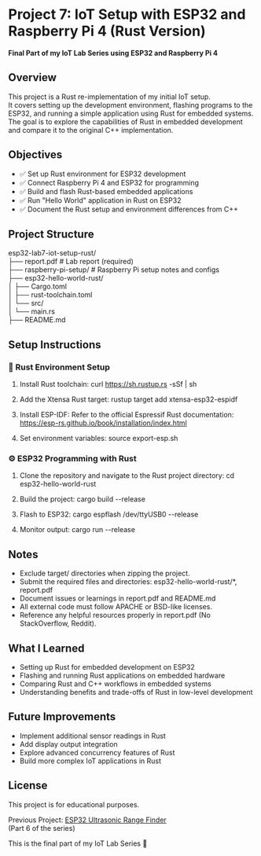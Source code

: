 
# Project 7: IoT Setup with ESP32 and Raspberry Pi 4 (Rust Version)

**Final Part of my IoT Lab Series using ESP32 and Raspberry Pi 4**

## Overview

This project is a Rust re-implementation of my initial IoT setup.  
It covers setting up the development environment, flashing programs to the ESP32, and running a simple application using Rust for embedded systems.  
The goal is to explore the capabilities of Rust in embedded development and compare it to the original C++ implementation.

## Objectives

- ✅ Set up Rust environment for ESP32 development
- ✅ Connect Raspberry Pi 4 and ESP32 for programming
- ✅ Build and flash Rust-based embedded applications
- ✅ Run "Hello World" application in Rust on ESP32
- ✅ Document the Rust setup and environment differences from C++

## Project Structure

esp32-lab7-iot-setup-rust/  
├── report.pdf # Lab report (required)  
├── raspberry-pi-setup/ # Raspberry Pi setup notes and configs  
├── esp32-hello-world-rust/  
│ ├── Cargo.toml  
│ ├── rust-toolchain.toml  
│ └── src/  
│ └── main.rs  
├── README.md  

## Setup Instructions

### 🦀 Rust Environment Setup

1. Install Rust toolchain:
curl https://sh.rustup.rs -sSf | sh

2. Add the Xtensa Rust target:
rustup target add xtensa-esp32-espidf

3. Install ESP-IDF:
Refer to the official Espressif Rust documentation:
https://esp-rs.github.io/book/installation/index.html

4. Set environment variables:
source export-esp.sh

### ⚙️ ESP32 Programming with Rust

1. Clone the repository and navigate to the Rust project directory:
cd esp32-hello-world-rust

2. Build the project:
cargo build --release

3. Flash to ESP32:
cargo espflash /dev/ttyUSB0 --release

4. Monitor output:
cargo run --release

## Notes

- Exclude target/ directories when zipping the project.
- Submit the required files and directories: esp32-hello-world-rust/*, report.pdf
- Document issues or learnings in report.pdf and README.md
- All external code must follow APACHE or BSD-like licenses.
- Reference any helpful resources properly in report.pdf (No StackOverflow, Reddit).

## What I Learned

- Setting up Rust for embedded development on ESP32
- Flashing and running Rust applications on embedded hardware
- Comparing Rust and C++ workflows in embedded systems
- Understanding benefits and trade-offs of Rust in low-level development

## Future Improvements

- Implement additional sensor readings in Rust
- Add display output integration
- Explore advanced concurrency features of Rust
- Build more complex IoT applications in Rust

## License
This project is for educational purposes.

Previous Project: [ESP32 Ultrasonic Range Finder](https://github.com/Inhle-C/Project-6-esp32-ultrasonic-sensor)  
(Part 6 of the series)

This is the final part of my IoT Lab Series 🚀
